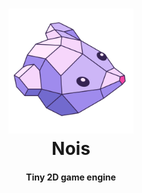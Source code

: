 <h1 align="center">
  <img src="https://raw.githubusercontent.com/dinomintstudio/vole/master/data/logo/logo.svg" width="200">
  <br>
  Nois
  <br>
</h1>

<h4 align="center">Tiny 2D game engine</h4>
